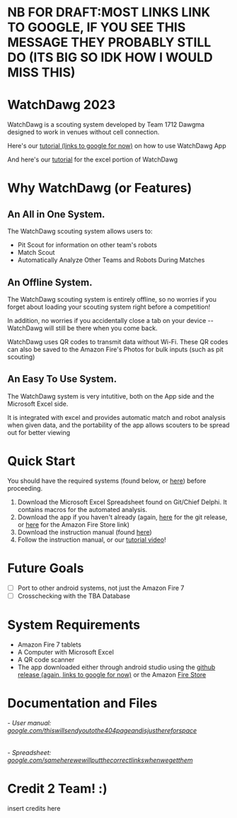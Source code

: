# NB FOR DRAFT:MOST LINKS LINK TO GOOGLE, IF YOU SEE THIS MESSAGE THEY PROBABLY STILL DO (ITS BIG SO IDK HOW I WOULD MISS THIS)

# WatchDawg 2023
WatchDawg is a scouting system developed by Team 1712 Dawgma designed to work in venues without cell connection. 

Here's our [tutorial (links to google for now)](google.com) on how to use WatchDawg App <!--maybe split into 2 parts like our videos?-->

And here's our [tutorial](google.com) for the excel portion of WatchDawg

# Why WatchDawg (or Features)

## An All in One System.

The WatchDawg scouting system allows users to: <!--IDK maybe change this-->
* Pit Scout for information on other team's robots <!--Better to use 1/2/3 or dots?-->
* Match Scout <!-- Or maybe not use a list because we have 2 things -->
* Automatically Analyze Other Teams and Robots During Matches

## An Offline System.

The WatchDawg scouting system is entirely offline, so no worries if you forget about loading your scouting system right before a competition!

In addition, no worries if you accidentally close a tab on your device -- WatchDawg will still be there when you come back.

WatchDawg uses QR codes to transmit data without Wi-Fi. These QR codes can also be saved to the Amazon Fire's Photos for bulk inputs (such as pit scouting)

## An Easy To Use System.

The WatchDawg system is very intutitive, both on the App side and the Microsoft Excel side. <!-- reword obviously -->

It is integrated with excel and provides automatic match and robot analysis when given data, and the portability of the app allows scouters to be spread out for better viewing

<!--More stuff to note
not a web page (not a big deal but what if oops i closed the web page)
Excel Integration and Automatic Match Analysis check
Fully Offline check?
Ease of use/Portability check
App + Excel sheet check?

Future Steps check

-->

# Quick Start <!--Git has an internal wiki system so we could use that?-->

You should have the required systems (found below, or [here](https://github.com/Dawgma-1712/WatchDawg2023#system-requirements)) before proceeding.

1. Download the Microsoft Excel Spreadsheet found on Git/Chief Delphi. It contains macros for the automated analysis.
2. Download the app if you haven't already (again, [here](google.com) for the git release, or [here](https://www.amazon.com/Dawgma-Robotics-WatchDawg/dp/B09VMZZ6FL/ref=sr_1_1?crid=2Z8C9C9DSI7YN&keywords=watchdawg&qid=1676407384&s=mobile-apps&sprefix=watchdawg%2Cmobile-apps%2C167&sr=1-1) for the Amazon Fire Store link)
3. Download the instruction manual (found [here](google.com/stillnothingyetwe'restillwaiting))
4. Follow the instruction manual, or our [tutorial video]()!
<!-- Or if we use the wiki system: We have an in depth wiki for WatchDawg [here](linklinklinkyougetit)-->

# Future Goals

- [ ] Port to other android systems, not just the Amazon Fire 7
- [ ] Crosschecking with the TBA Database

<!--Any other goals-->

# System Requirements
* Amazon Fire 7 tablets
* A Computer with Microsoft Excel 
* A QR code scanner
* The app downloaded either through android studio using the [github release (again, links to google for now)](google.com) or the Amazon [Fire Store](https://www.amazon.com/Dawgma-Robotics-WatchDawg/dp/B09VMZZ6FL/ref=sr_1_1?crid=2Z8C9C9DSI7YN&keywords=watchdawg&qid=1676407384&s=mobile-apps&sprefix=watchdawg%2Cmobile-apps%2C167&sr=1-1)

# Documentation and Files
###### - User manual: [google.com/thiswillsendyoutothe404pageandisjusthereforspace]()
###### - Spreadsheet: [google.com/sameherewewillputthecorrectlinkswhenwegetthem]()

# Credit 2 Team! :)

insert credits here
